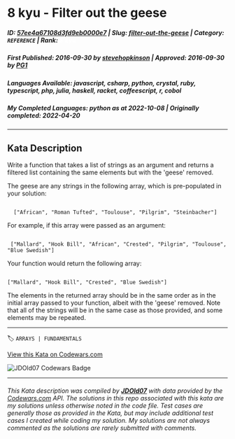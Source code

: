 # 8 kyu - Filter out the geese

##### **ID**: [57ee4a67108d3fd9eb0000e7](https://www.codewars.com/kata/57ee4a67108d3fd9eb0000e7) | **Slug**: [filter-out-the-geese](https://www.codewars.com/kata/57ee4a67108d3fd9eb0000e7) | **Category**: `REFERENCE` | **Rank**: <span style="color:white">8 kyu</span>

##### **First Published**: 2016-09-30 ***by*** [stevehopkinson](https://www.codewars.com/users/stevehopkinson) | **Approved**: 2016-09-30 ***by*** [PG1](https://www.codewars.com/users/PG1)

##### **Languages Available**: javascript, csharp, python, crystal, ruby, typescript, php, julia, haskell, racket, coffeescript, r, cobol

##### **My Completed Languages**: python ***as at*** 2022-10-08 | **Originally completed**: 2022-04-20

---

## Kata Description


Write a function that takes a list of strings as an argument and returns a filtered list containing the same elements but with the 'geese' removed.



The geese are any strings in the following array, which is pre-populated in your solution:





```

  ["African", "Roman Tufted", "Toulouse", "Pilgrim", "Steinbacher"]

```



For example, if this array were passed as an argument:



```

 ["Mallard", "Hook Bill", "African", "Crested", "Pilgrim", "Toulouse", "Blue Swedish"]

```



Your function would return the following array:



```

["Mallard", "Hook Bill", "Crested", "Blue Swedish"]

```



The elements in the returned array should be in the same order as in the initial array passed to your function, albeit with the 'geese' removed. Note that all of the strings will be in the same case as those provided, and some elements may be repeated.



---


🏷 `ARRAYS | FUNDAMENTALS`


[View this Kata on Codewars.com](https://www.codewars.com/kata/57ee4a67108d3fd9eb0000e7)

![](https://www.codewars.com/users/jdold07/badges/large "JDOld07 Codewars Badge")

---

###### *This Kata description was compiled by [**JDOld07**](https://tpstech.dev) with data provided by the [Codewars.com](https://www.codewars.com) API.  The solutions in this repo associated with this kata are my solutions unless otherwise noted in the code file.  Test cases are generally those as provided in the Kata, but may include additional test cases I created while coding my solution.  My solutions are not always commented as the solutions are rarely submitted with comments.*
